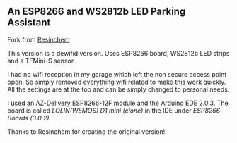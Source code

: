 ## An ESP8266 and WS2812b LED Parking Assistant

Fork from [Resinchem](https://github.com/Resinchem/ESP-Parking-Assistant)

This version is a dewifid version. Uses ESP8266 board, WS2812b LED strips and a TFMini-S sensor.

I had no wifi reception in my garage which left the non secure access point open.
So simply removed everything wifi related to make this work quickly.
All the settings are at the top and can be simply changed to personal needs.

I used an AZ-Delivery ESP8266-12F module and the Arduino EDE 2.0.3. The board is called *LOLIN(WEMOS) D1 mini (clone)* in the IDE under *ESP8266 Boards (3.0.2)*.

Thanks to Resinchem for creating the original version!
